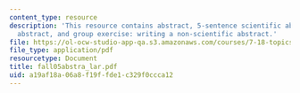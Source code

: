 ```yaml
---
content_type: resource
description: 'This resource contains abstract, 5-sentence scientific abstract, non-scientific
  abstract, and group exercise: writing a non-scientific abstract.'
file: https://ol-ocw-studio-app-qa.s3.amazonaws.com/courses/7-18-topics-in-experimental-biology-fall-2005/a19af18a06a8f19ffde1c329f0ccca12_fall05abstra_lar.pdf
file_type: application/pdf
resourcetype: Document
title: fall05abstra_lar.pdf
uid: a19af18a-06a8-f19f-fde1-c329f0ccca12
---
```

